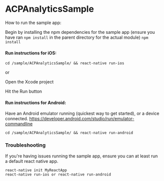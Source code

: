 # ACPAnalyticsSample

How to run the sample app:

Begin by installing the npm dependencies for the sample app (ensure you have ran `npm install` in the parent directory for the actual module)
`npm install`

#### Run instructions for iOS:

```
cd /sample/ACPAnalyticsSample/ && react-native run-ios
```
or

Open the Xcode project

Hit the Run button

#### Run instructions for Android:

Have an Android emulator running (quickest way to get started), or a device connected. https://developer.android.com/studio/run/emulator-commandline

```
cd /sample/ACPAnalyticsSample/ && react-native run-android
```

### Troubleshooting

If you're having issues running the sample app, ensure you can at least run a default react native app.

```
react-native init MyReactApp
react-native run-ios or react-native run-android
```
